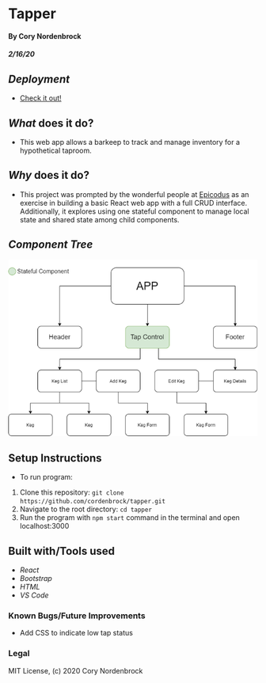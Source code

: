 # Tapper

#### By Cory Nordenbrock
##### 2/16/20

## _Deployment_

* [Check it out!](https://cordenbrock.github.io/tapper/)

## _What_ does it do?

* This web app allows a barkeep to track and manage inventory for a hypothetical taproom. 

## _Why_ does it do?

* This project was prompted by the wonderful people at [Epicodus](https://www.epicodus.com/) as an exercise in building a basic React web app with a full CRUD interface. Additionally, it explores using one stateful component to manage local state and shared state among child components.

## _Component Tree_

![Component Tree](./component-tree.png)

## Setup Instructions

* To run program:

1. Clone this repository: ` git clone https://github.com/cordenbrock/tapper.git `
2. Navigate to the root directory: ` cd tapper `
3. Run the program with ` npm start ` command in the terminal and open localhost:3000


## Built with/Tools used

* _React_
* _Bootstrap_
* _HTML_
* _VS Code_

### Known Bugs/Future Improvements

* Add CSS to indicate low tap status

### Legal

MIT License, (c) 2020 Cory Nordenbrock